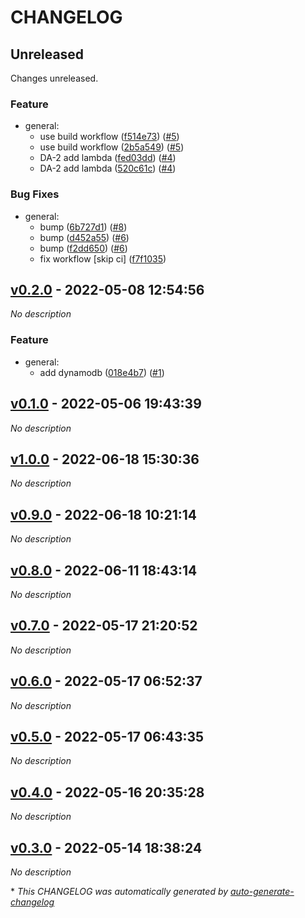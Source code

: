 # CHANGELOG

## Unreleased

Changes unreleased.

### Feature

- general:
  - use build workflow ([f514e73](https://github.com/indigo-tangerine/itc-tfm-mvdb/commit/f514e7315fca085b3735d1ee000385970f1c436f)) ([#5](https://github.com/indigo-tangerine/itc-tfm-mvdb/pull/5))
  - use build workflow ([2b5a549](https://github.com/indigo-tangerine/itc-tfm-mvdb/commit/2b5a5498575d67141742228b21fac8fbbf44f2d4)) ([#5](https://github.com/indigo-tangerine/itc-tfm-mvdb/pull/5))
  - DA-2 add lambda ([fed03dd](https://github.com/indigo-tangerine/itc-tfm-mvdb/commit/fed03ddefcf0c18dd733744c4ef48396176e5014)) ([#4](https://github.com/indigo-tangerine/itc-tfm-mvdb/pull/4))
  - DA-2 add lambda ([520c61c](https://github.com/indigo-tangerine/itc-tfm-mvdb/commit/520c61cbdfd49b1a227fe5b9f4183a62139a017d)) ([#4](https://github.com/indigo-tangerine/itc-tfm-mvdb/pull/4))

### Bug Fixes

- general:
  - bump ([6b727d1](https://github.com/indigo-tangerine/itc-tfm-mvdb/commit/6b727d1954e863dd5fc9db5b9027958e8de98017)) ([#8](https://github.com/indigo-tangerine/itc-tfm-mvdb/pull/8))
  - bump ([d452a55](https://github.com/indigo-tangerine/itc-tfm-mvdb/commit/d452a55e38c28b30900b6ef746fdc0a2d84ba9f5)) ([#6](https://github.com/indigo-tangerine/itc-tfm-mvdb/pull/6))
  - bump ([f2dd650](https://github.com/indigo-tangerine/itc-tfm-mvdb/commit/f2dd650c775411dbaaacac499012b99bc4db2fd5)) ([#6](https://github.com/indigo-tangerine/itc-tfm-mvdb/pull/6))
  - fix workflow [skip ci] ([f7f1035](https://github.com/indigo-tangerine/itc-tfm-mvdb/commit/f7f1035f0eed22937ca217a1bd48797c0a5ffbb2))

## [v0.2.0](https://github.com/indigo-tangerine/itc-tfm-mvdb/releases/tag/v0.2.0) - 2022-05-08 12:54:56

*No description*

### Feature

- general:
  - add dynamodb ([018e4b7](https://github.com/indigo-tangerine/itc-tfm-mvdb/commit/018e4b790d66c19e26dc9a91f7f075feb1121c0c)) ([#1](https://github.com/indigo-tangerine/itc-tfm-mvdb/pull/1))

## [v0.1.0](https://github.com/indigo-tangerine/itc-tfm-mvdb/releases/tag/v0.1.0) - 2022-05-06 19:43:39

*No description*

## [v1.0.0](https://github.com/indigo-tangerine/itc-tfm-mvdb/releases/tag/v1.0.0) - 2022-06-18 15:30:36

*No description*

## [v0.9.0](https://github.com/indigo-tangerine/itc-tfm-mvdb/releases/tag/v0.9.0) - 2022-06-18 10:21:14

*No description*

## [v0.8.0](https://github.com/indigo-tangerine/itc-tfm-mvdb/releases/tag/v0.8.0) - 2022-06-11 18:43:14

*No description*

## [v0.7.0](https://github.com/indigo-tangerine/itc-tfm-mvdb/releases/tag/v0.7.0) - 2022-05-17 21:20:52

*No description*

## [v0.6.0](https://github.com/indigo-tangerine/itc-tfm-mvdb/releases/tag/v0.6.0) - 2022-05-17 06:52:37

*No description*

## [v0.5.0](https://github.com/indigo-tangerine/itc-tfm-mvdb/releases/tag/v0.5.0) - 2022-05-17 06:43:35

*No description*

## [v0.4.0](https://github.com/indigo-tangerine/itc-tfm-mvdb/releases/tag/v0.4.0) - 2022-05-16 20:35:28

*No description*

## [v0.3.0](https://github.com/indigo-tangerine/itc-tfm-mvdb/releases/tag/v0.3.0) - 2022-05-14 18:38:24

*No description*

\* *This CHANGELOG was automatically generated by [auto-generate-changelog](https://github.com/BobAnkh/auto-generate-changelog)*
